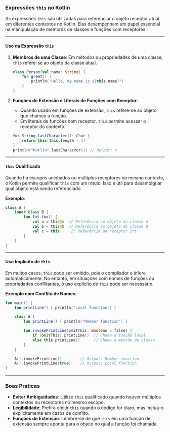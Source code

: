 ### Expressões `this` no Kotlin

As expressões `this` são utilizadas para referenciar o objeto receptor atual em diferentes contextos no Kotlin. Elas desempenham um papel essencial na manipulação de membros de classes e funções com receptores.

---

#### Uso da Expressão `this`
1. **Membros de uma Classe**:
   Em métodos ou propriedades de uma classe, `this` refere-se ao objeto da classe atual.
   ```kotlin
   class Person(val name: String) {
       fun greet() {
           println("Hello, my name is ${this.name}")
       }
   }
   ```

2. **Funções de Extensão e Literais de Funções com Receptor**:
   - Quando usado em funções de extensão, `this` refere-se ao objeto que chamou a função.
   - Em literais de funções com receptor, `this` permite acessar o receptor do contexto.
   ```kotlin
   fun String.lastCharacter(): Char {
       return this[this.length - 1]
   }
   println("Kotlin".lastCharacter()) // Output: n
   ```

---

#### `this` Qualificado
Quando há escopos aninhados ou múltiplos receptores no mesmo contexto, o Kotlin permite qualificar `this` com um rótulo. Isso é útil para desambiguar qual objeto está sendo referenciado.

**Exemplo**:
```kotlin
class A {
    inner class B {
        fun Int.foo() {
            val a = this@A  // Referência ao objeto da classe A
            val b = this@B  // Referência ao objeto da classe B
            val c = this     // Referência ao receptor Int
        }
    }
}
```

---

#### Uso Implícito de `this`
Em muitos casos, `this` pode ser omitido, pois o compilador o infere automaticamente. No entanto, em situações com nomes de funções ou propriedades conflitantes, o uso explícito de `this` pode ser necessário.

**Exemplo com Conflito de Nomes**:
```kotlin
fun main() {
    fun printLine() { println("Local function") }

    class A {
        fun printLine() { println("Member function") }

        fun invokePrintLine(omitThis: Boolean = false) {
            if (omitThis) printLine()  // Chama a função local
            else this.printLine()      // Chama o método da classe
        }
    }

    A().invokePrintLine()        // Output: Member function
    A().invokePrintLine(true)    // Output: Local function
}
```

---

### Boas Práticas
- **Evitar Ambiguidades**: Utilize `this` qualificado quando houver múltiplos contextos ou receptores no mesmo escopo.
- **Legibilidade**: Prefira omitir `this` quando o código for claro, mas inclua-o explicitamente em casos de conflito.
- **Funções de Extensão**: Lembre-se de que `this` em uma função de extensão sempre aponta para o objeto no qual a função foi chamada.